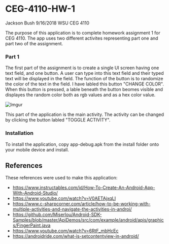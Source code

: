 # CEG-4110-HW-1
Jackson Bush
9/16/2018
WSU CEG 4110

The purpose of this application is to complete homework assignment 1 for CEG 4110. The app uses two different activites representing part one and part two of the assignment. 

### Part 1

The first part of the assignment is to create a single UI screen having one text field, and one button. A user can type into this text field and their typed text will be displayed in the field. The function of the button is to randomize the color of the text in the field. I have labled this button "CHANGE COLOR". When this button is pressed, a lable beneath the button beomes visible and displayes the random color both as rgb values and as a hex color value. 

![Imgur](https://i.imgur.com/SkqW1p1.png "Part 1")

This part of the application is the main activity. The activity can be changed by clicking the button labled "TOGGLE ACTIVITY".

### Installation 
To install the application, copy app-debug.apk from the install folder onto your mobile device and install.  

## References 
These references were used to make this application:
* https://www.instructables.com/id/How-To-Create-An-Android-App-With-Android-Studio/
* https://www.youtube.com/watch?v=V0AETAjxqLI
* https://www.c-sharpcorner.com/article/how-to-be-working-with-multiple-activities-and-navigate-the-activities-in-androi/
* https://github.com/Miserlou/Android-SDK-Samples/blob/master/ApiDemos/src/com/example/android/apis/graphics/FingerPaint.java
* https://www.youtube.com/watch?v=6RtF_mbHcEc
* https://androidride.com/what-is-setcontentview-in-android/
